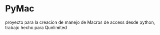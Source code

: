 # PyMac
proyecto para la creacion de manejo de Macros de access desde python, trabajo hecho para Qunlimited
